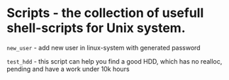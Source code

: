 # Scripts - the collection of usefull shell-scripts for Unix system.

`new_user` - add new user in linux-system with generated password

`test_hdd` - this script can help you find a good HDD, which has no realloc, pending and have a work under 10k hours
